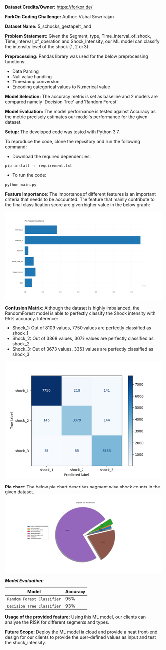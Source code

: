 **Dataset Credits/Owner:** https://forkon.de/

**ForkOn Coding Challenge:**
Author: Vishal Sowrirajan

**Dataset Name:** 5_schocks_gestapelt_land

**Problem Statement:** 
Given the Segment, type, Time_interval_of_shock, Time_interval_of_operation and Shock_Intensity, our ML model can classify the intensity level of the shock (1, 2 or 3)

**Preprocessing:**
Pandas library was used for the below preprocessing functions:
- Data Parsing
- Null value handling
- Timestamp conversion
- Encoding categorical values to Numerical value

**Model Selection:**
The accuracy metric is set as baseline and 2 models are compared namely 'Decision Tree' and 'Random Forest'

**Model Evaluation:**
The model performance is tested against Accuracy as the metric precisely estimates our model's performance for the given dataset.

**Setup:**
The developed code was tested with Python 3.7.

To reproduce the code, clone the repository and run the following command:

- Download the required dependencies:
````
pip install -r requirement.txt
````

- To run the code:
````
python main.py
````

**Feature Importance**: The importance of different features is an important criteria that needs to be accounted. The feature that mainly contribute to the final classification score are given higher value in the below graph:

![Feature Importance](results/Feature_importance-level.png)

**Confusion Matrix**: Although the dataset is highly imbalanced, the RandomForest model is able to perfectly classify the Shock intensity with 95% accuracy.
Inference: 
- Shock_1: Out of 8109 values, 7750 values are perfectly classified as shock_1 
- Shock_2: Out of 3368 values, 3079 values are perfectly classified as shock_2
- Shock_3: Out of 3673 values, 3353 values are perfectly classified as shock_3

![Confusion Matrix](results/Confusion_matrix.png)

**Pie chart**: 
The below pie chart describes segment wise shock counts in the given dataset.
![Pie chart](https://github.com/VishalSowrirajan/ForkOn/blob/main/results/Segment%20vs%20Shocks.png)

***Model Evaluation:***

| Model | Accuracy  |
|-----|-----|
| `Random Forest Classifier`| 95% |
| `Decision Tree Classifier`| 93% |

**Usage of the provided feature:**
Using this ML model, our clients can analyse the RISK for different segments and types.

**Future Scope:**
Deploy the ML model in cloud and provide a neat front-end design for our clients to provide the user-defined values as input and test the shock_intensity.
